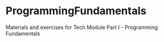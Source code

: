 # ProgrammingFundamentals
Materials and exercises for Tech Module Part I - Programming Fundamentals
